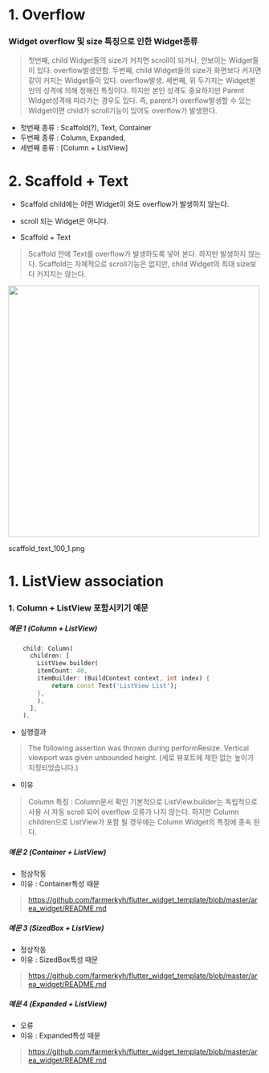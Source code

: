 # 1. Overflow
### Widget overflow 및 size 특징으로 인한 Widget종류
 > 첫번째, child Widget들의 size가 커지면 scroll이 되거나, 안보이는 Widget들이 있다. overflow발생안함.
 > 두번째, child Widget들의 size가 화면보다 커지면 같이 커지는 Widget들이 있다. overflow발생.
 > 세번째, 위 두가지는 Widget본인의 성격에 의해 정해진 특징이다.
 >        하지만 본인 성격도 중요하지만 Parent Widget성격에 따라가는 경우도 있다.
 >        즉, parent가 overflow발생할 수 있는 Widget이면 child가 scroll기능이 있어도 overflow가 발생한다.
 
 - 첫번째 종류 : Scaffold(?), Text, Container
 - 두번째 종류 : Column, Expanded,
 - 세번째 종류 : [Column + ListView]

# 2. Scaffold + Text
 - Scaffold child에는 어떤 Widget이 와도 overflow가 발생하지 않는다.
 - scroll 되는  Widget은 아니다.

 - Scaffold + Text
 > Scaffold 안에 Text를 overflow가 발생하도록 넣어 본다. 하지만 발생하지 않는다.
 > Scaffold는 자체적으로 scroll기능은 없지만, child Widget의 최대 size보다 커지지는 않는다.

<img src="./README_images/association_100_1.png" height="500">




scaffold_text_100_1.png

# 1. ListView association
### 1. Column + ListView 포함시키기 예문
##### 예문 1 (Column + ListView)
```dart
    child: Column(
      children: [
        ListView.builder(
        itemCount: 40,
        itemBuilder: (BuildContext context, int index) {
            return const Text('ListView List');
        },
        ),
      ],
    ),
```
 - 실행결과
 > The following assertion was thrown during performResize.
 > Vertical viewport was given unbounded height.
 > (세로 뷰포트에 제한 없는 높이가 지정되었습니다.)
 
 - 이유
 > Column 특징 : Column문서 확인
 > 기본적으로 ListView.builder는 독립적으로 사용 시 자동 scroll 되어 overflow 오류가 나지 않는다. 
 > 하지만 Column children으로 ListView가 포함 될 경우에는 Column Widget의 특징에 종속 된다.

##### 예문 2 (Container + ListView)
 - 정상작동
 - 이유 : Container특성 때문
 > https://github.com/farmerkyh/flutter_widget_template/blob/master/area_widget/README.md

##### 예문 3 (SizedBox + ListView)
 - 정상작동
 - 이유 : SizedBox특성 때문
 > https://github.com/farmerkyh/flutter_widget_template/blob/master/area_widget/README.md

##### 예문 4 (Expanded + ListView)
 - 오류
 - 이유 : Expanded특성 때문
 > https://github.com/farmerkyh/flutter_widget_template/blob/master/area_widget/README.md


